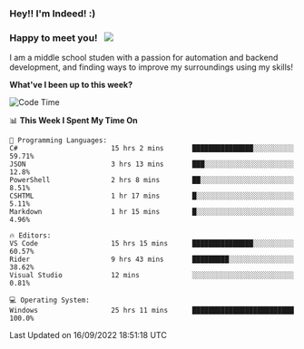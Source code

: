 ### Hey!! I'm Indeed! :) 

### Happy to meet you! &nbsp; ![](https://visitor-badge.glitch.me/badge?page_id=Indeedornot.Indeedornot)

I am a middle school studen with a passion for automation and backend development, and finding ways to improve my surroundings using my skills!

**What've I been up to this week?** 

<!--START_SECTION:waka-->
![Code Time](http://img.shields.io/badge/Code%20Time-365%20hrs%2051%20mins-blue)

📊 **This Week I Spent My Time On** 

```text
💬 Programming Languages: 
C#                       15 hrs 2 mins       ███████████████░░░░░░░░░░   59.71% 
JSON                     3 hrs 13 mins       ███░░░░░░░░░░░░░░░░░░░░░░   12.8% 
PowerShell               2 hrs 8 mins        ██░░░░░░░░░░░░░░░░░░░░░░░   8.51% 
CSHTML                   1 hr 17 mins        █░░░░░░░░░░░░░░░░░░░░░░░░   5.11% 
Markdown                 1 hr 15 mins        █░░░░░░░░░░░░░░░░░░░░░░░░   4.96%

🔥 Editors: 
VS Code                  15 hrs 15 mins      ███████████████░░░░░░░░░░   60.57% 
Rider                    9 hrs 43 mins       █████████░░░░░░░░░░░░░░░░   38.62% 
Visual Studio            12 mins             ░░░░░░░░░░░░░░░░░░░░░░░░░   0.81%

💻 Operating System: 
Windows                  25 hrs 11 mins      █████████████████████████   100.0%

```


 Last Updated on 16/09/2022 18:51:18 UTC
<!--END_SECTION:waka-->
